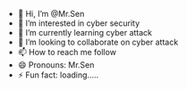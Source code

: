 - 👋 Hi, I’m @Mr.Sen
- 👀 I’m interested in cyber security 
- 🌱 I’m currently learning cyber attack 
- 💞️ I’m looking to collaborate on cyber attack 
- 📫 How to reach me follow 
- 😄 Pronouns: Mr.Sen
- ⚡ Fun fact: loading..... 

<!---
Apurbosen/Apurbosen is a ✨ special ✨ repository because its `README.md` (this file) appears on your GitHub profile.
You can click the Preview link to take a look at your changes.
--->
